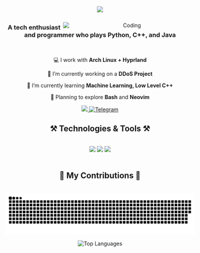 <h1 align="center">
    <img src="https://readme-typing-svg.herokuapp.com/?font=Righteous&size=35¢er=true&vCenter=true&width=500&height=70&duration=4000&lines=Hi+There!+👋;+I'm+Naman!;" />
</h1>

<p align="center">
<img align="right" alt="Coding" width="350" src="https://mir-s3-cdn-cf.behance.net/project_modules/hd/06f21a161921919.63cd7887d0a70.gif">
</p>
<h3 align="center">A tech enthusiast and programmer who plays Python, C++, and Java</h3>
<br/>
<div align="center">

 💻 I work with **Arch Linux + Hyprland**

 🔭 I’m currently working on a **DDoS Project**

 🌱 I’m currently learning **Machine Learning, Low Level C++**

 🎯 Planning to explore **Bash** and **Neovim**
 </div>

<div align="center"> 
  <a href="mailto:namangoyal266@gmail.com">
    <img src="https://img.shields.io/badge/Gmail-333333?style=for-the-badge&logo=gmail&logoColor=red" />
  </a>
    <a href="https://t.me/Naman130"><img alt="Telegram" src="https://img.shields.io/badge/Telegram-2CA5E0?style=for-the-badge&logo=telegram&logoColor=white"></a>

</div>


<h2 align="center">⚒️ Technologies & Tools ⚒️</h2>
<br/>
<div align="center">
    <img src="https://skillicons.dev/icons?i=arch,bash,c,cpp" />
    <img src="https://skillicons.dev/icons?i=python,docker,flask,git" />
    <img src="https://skillicons.dev/icons?i=java,kali,linux,neovim" /><br>
</div>


<br/>
<div align="center">
  <h2>🐍 My Contributions 🐍</h2>
  <br>
  <img align="center" alt="snake eating my contributions" src="https://raw.githubusercontent.com/imChronos/imChronos/main/github-contribution-grid-snake.svg" />
  
  <br/>
</div>
<div style="text-align: center;">
  <p>
    <img src="https://github-readme-stats.vercel.app/api/top-langs/?username=imChronos&layout=compact&theme=tokyonight&hide_border=true" alt="Top Languages" align="center"  />
  </p>
</div>
